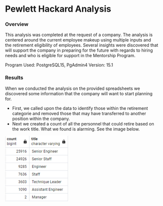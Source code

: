 # Pewlett Hackard Analysis

### Overview

This analysis was completed at the request of a company.  The analysis is centered around the current employee makeup using multiple inputs and the retirement eligibility of employees.  Several insights were discovered that will support the company in preparing for the future with regards to hiring needs and who is eligible for support in the Mentorship Program.

Program Used: PostgreSQL15, PgAdmin4
Version: 15.1

### Results

When we conducted the analysis on the provided spreadsheets we discovered some information that the company will want to start planning for.  

 -  First, we called upon the data to identify those within the retirement categorie and removed those that may have transferred to another position within the company.
 -  Next we created a count of all the personnel that could retire based on the work title.  What we found is alarming.  See the image below.
 
![Retirement Count](/data/retirement_count.png)
 
